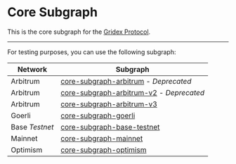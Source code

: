 # Core Subgraph

This is the core subgraph for the [Gridex Protocol](https://gdx.org).

---

For testing purposes, you can use the following subgraph:

| Network        | Subgraph                                                                                                                 |
| -------------- | ------------------------------------------------------------------------------------------------------------------------ |
| Arbitrum       | [core-subgraph-arbitrum](https://api.studio.thegraph.com/query/43214/core-subgraph-arbitrum/v0.0.3) - _Deprecated_       |
| Arbitrum       | [core-subgraph-arbitrum-v2](https://api.studio.thegraph.com/query/43214/core-subgraph-arbitrum-v2/v0.0.3) - _Deprecated_ |
| Arbitrum       | [core-subgraph-arbitrum-v3](https://api.studio.thegraph.com/query/43214/core-subgraph-arbitrum-v3/v0.0.1)                |
| Goerli         | [core-subgraph-goerli](https://api.studio.thegraph.com/query/43214/core-subgraph-goerli/v0.0.6)                          |
| Base _Testnet_ | [core-subgraph-base-testnet](https://api.studio.thegraph.com/query/43214/core-subgraph-base-testnet/v0.0.1)              |
| Mainnet        | [core-subgraph-mainnet](https://api.studio.thegraph.com/query/43214/core-subgraph-mainnet/v0.0.1)                        |
| Optimism       | [core-subgraph-optimism](https://api.thegraph.com/subgraphs/name/gridexprotocol/gridex-protocol-optimism)                |
